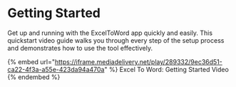 # Getting Started

Get up and running with the ExcelToWord app quickly and easily. This quickstart video guide walks you through every step of the setup process and demonstrates how to use the tool effectively.

{% embed url="https://iframe.mediadelivery.net/play/289332/9ec36d51-ca22-4f3a-a55e-423da94a470a" %}
Excel To Word: Getting Started Video
{% endembed %}

